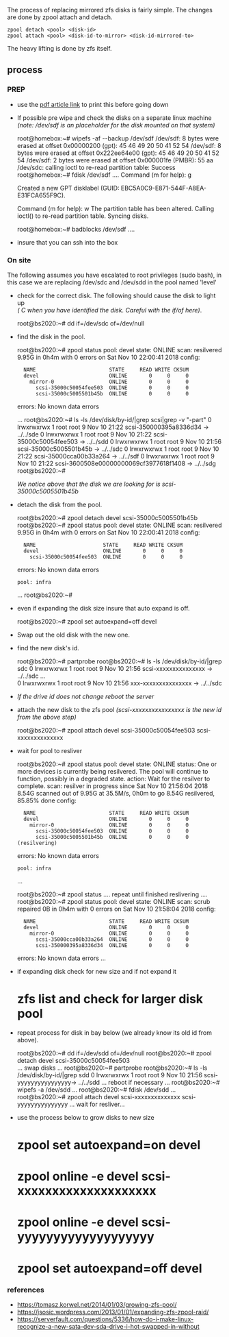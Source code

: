 The process of replacing mirrored zfs disks is fairly simple. The changes are done by zpool attach and detach.
	
	zpool detach <pool> <disk-id>
	zpool attach <pool> <disk-id-to-mirror> <disk-id-mirrored-to>
	
The heavy lifting is done by zfs itself.

## process
### PREP
* use the [pdf article link](http://trac.suspectdevices.com/trac/wiki/ZFSDiskReplacement?format=pdfarticle) to print this before going down 
* If possible pre wipe and check the disks on a separate linux machine _(note: /dev/sdf is an placeholder for the disk mounted on that system)_
	
	root@homebox:~# wipefs -af --backup /dev/sdf
	/dev/sdf: 8 bytes were erased at offset 0x00000200 (gpt): 45 46 49 20 50 41 52 54
	/dev/sdf: 8 bytes were erased at offset 0x222ee64e00 (gpt): 45 46 49 20 50 41 52 54
	/dev/sdf: 2 bytes were erased at offset 0x000001fe (PMBR): 55 aa
	/dev/sdc: calling ioctl to re-read partition table: Success
	root@homebox:~# fdisk /dev/sdf
	....
	Command (m for help): g
	
	Created a new GPT disklabel (GUID: EBC5A0C9-E871-544F-A8EA-E31FCA655F9C).
	
	Command (m for help): w
	The partition table has been altered.
	Calling ioctl() to re-read partition table.
	Syncing disks.
	
	root@homebox:~# badblocks /dev/sdf
	....
	
	

* insure that you can ssh into the box
### On site
The following assumes you have escalated to root privileges (sudo bash), in this case we are replacing /dev/sdc and /dev/sdd in the pool named 'level'

* check for the correct disk.
   The following should cause the disk to light up\
 _(<CTRL> C when you have identified the disk. Careful with the if/of here)_.
	
	root@bs2020:~# dd if=/dev/sdc of=/dev/null
	
* find the disk in the pool.
	
	root@bs2020:~# zpool status
	  pool: devel
	 state: ONLINE
	  scan: resilvered 9.95G in 0h4m with 0 errors on Sat Nov 10 22:00:41 2018
	config:
	
		NAME                        STATE     READ WRITE CKSUM
		devel                       ONLINE       0     0     0
		  mirror-0                  ONLINE       0     0     0
		    scsi-35000c50054fee503  ONLINE       0     0     0
		    scsi-35000c5005501b45b  ONLINE       0     0     0
	
	errors: No known data errors
	
	...
	root@bs2020:~# ls -ls /dev/disk/by-id/|grep scsi|grep -v "\-part"
	0 lrwxrwxrwx 1 root root  9 Nov 10 21:22 scsi-350000395a8336d34 -> ../../sde
	0 lrwxrwxrwx 1 root root  9 Nov 10 21:22 scsi-35000c50054fee503 -> ../../sdd
	0 lrwxrwxrwx 1 root root  9 Nov 10 21:56 scsi-35000c5005501b45b -> ../../sdc
	0 lrwxrwxrwx 1 root root  9 Nov 10 21:22 scsi-35000cca00b33a264 -> ../../sdf
	0 lrwxrwxrwx 1 root root  9 Nov 10 21:22 scsi-3600508e00000000069cf3977618f1408 -> ../../sdg
	root@bs2020:~# 
	
  _We notice above that the disk we are looking for is scsi-35000c5005501b45b_

* detach the disk from the pool.
	
	root@bs2020:~# zpool detach devel scsi-35000c5005501b45b 
	root@bs2020:~# zpool status
	  pool: devel
	 state: ONLINE
	  scan: resilvered 9.95G in 0h4m with 0 errors on Sat Nov 10 22:00:41 2018
	config:
	
		NAME                      STATE     READ WRITE CKSUM
		devel                     ONLINE       0     0     0
		  scsi-35000c50054fee503  ONLINE       0     0     0
	
	errors: No known data errors
	
	  pool: infra
	...
	root@bs2020:~#
	
* even if expanding the disk size insure that auto expand is off.
	
	root@bs2020:~# zpool set autoexpand=off devel
	
* Swap out the old disk with the new one. 

* find the new disk's id.  
	
	root@bs2020:~# partprobe
	root@bs2020:~# ls -ls /dev/disk/by-id/|grep sdc
	0 lrwxrwxrwx 1 root root  9 Nov 10 21:56 scsi-xxxxxxxxxxxxxxx -> ../../sdc
	...   
	0 lrwxrwxrwx 1 root root  9 Nov 10 21:56 xxx-xxxxxxxxxxxxxxx -> ../../sdc
	
* _If the drive id does not change reboot the server_
* attach the new disk to the zfs pool  _(scsi-xxxxxxxxxxxxxxxx is the new id from the above step)_
	
	root@bs2020:~# zpool attach devel scsi-35000c50054fee503 scsi-xxxxxxxxxxxxxx
	
* wait for pool to resliver
	
	root@bs2020:~# zpool status
	  pool: devel
	 state: ONLINE
	status: One or more devices is currently being resilvered.  The pool will
		continue to function, possibly in a degraded state.
	action: Wait for the resilver to complete.
	  scan: resilver in progress since Sat Nov 10 21:56:04 2018
		8.54G scanned out of 9.95G at 35.5M/s, 0h0m to go
		8.54G resilvered, 85.85% done
	config:
	
		NAME                        STATE     READ WRITE CKSUM
		devel                       ONLINE       0     0     0
		  mirror-0                  ONLINE       0     0     0
		    scsi-35000c50054fee503  ONLINE       0     0     0
		    scsi-35000c5005501b45b  ONLINE       0     0     0  (resilvering)
	
	errors: No known data errors
	
	  pool: infra
	...
	
	root@bs2020:~# zpool status
	.... repeat until finished reslivering .... 
	root@bs2020:~# zpool status
	  pool: devel
	 state: ONLINE
	  scan: scrub repaired 0B in 0h4m with 0 errors on Sat Nov 10 21:58:04 2018
	config:
	
		NAME                        STATE     READ WRITE CKSUM
		devel                       ONLINE       0     0     0
		  mirror-0                  ONLINE       0     0     0
		    scsi-35000cca00b33a264  ONLINE       0     0     0
		    scsi-350000395a8336d34  ONLINE       0     0     0
	
	errors: No known data errors
	...
	
* if expanding disk check for new size and if not expand it
	
	# zfs list and check for larger disk pool 
	

* repeat process for disk in bay below (we already know its old id from above).

	
	root@bs2020:~# dd if=/dev/sdd of=/dev/null
	root@bs2020:~# zpool detach devel scsi-35000c50054fee503  
	... swap disks ...
	root@bs2020:~# partprobe
	root@bs2020:~# ls -ls /dev/disk/by-id/|grep sdd
	0 lrwxrwxrwx 1 root root  9 Nov 10 21:56 scsi-yyyyyyyyyyyyyyyy-> ../../sdd
	... reboot if necessary ...
	root@bs2020:~# wipefs -a /dev/sdd
	...
	root@bs2020:~# fdisk /dev/sdd
	...
	root@bs2020:~# zpool attach devel scsi-xxxxxxxxxxxxxx scsi-yyyyyyyyyyyyyyy
	... wait for resliver...
	
* use the process below to grow disks to new size
	
	# zpool set autoexpand=on devel
	# zpool online -e devel scsi-xxxxxxxxxxxxxxxxxxxx
	# zpool online -e devel scsi-yyyyyyyyyyyyyyyyyyy
	# zpool set autoexpand=off devel  
	

### references

* https://tomasz.korwel.net/2014/01/03/growing-zfs-pool/
* https://jsosic.wordpress.com/2013/01/01/expanding-zfs-zpool-raid/
* https://serverfault.com/questions/5336/how-do-i-make-linux-recognize-a-new-sata-dev-sda-drive-i-hot-swapped-in-without